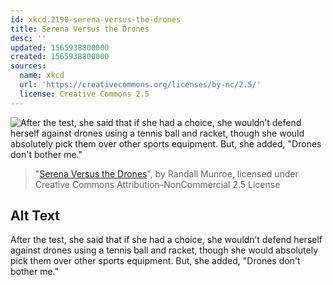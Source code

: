 ```yaml
---
id: xkcd.2190-serena-versus-the-drones
title: Serena Versus the Drones
desc: ''
updated: 1565938800000
created: 1565938800000
sources:
  name: xkcd
  url: 'https://creativecommons.org/licenses/by-nc/2.5/'
  license: Creative Commons 2.5
---
```

![After the test, she said that if she had a choice, she wouldn’t defend herself against drones using a tennis ball and racket, though she would absolutely pick them over other sports equipment. But, she added, "Drones don't bother me."](https://imgs.xkcd.com/comics/serena_versus_the_drones.png)
> "[Serena Versus the Drones](https://xkcd.com/2190/)", by Randall Munroe, licensed under Creative Commons Attribution-NonCommercial 2.5 License

## Alt Text
After the test, she said that if she had a choice, she wouldn’t defend herself against drones using a tennis ball and racket, though she would absolutely pick them over other sports equipment. But, she added, "Drones don't bother me."
